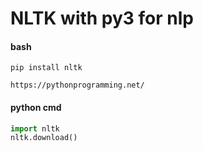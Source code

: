 # NLTK with py3 for nlp



#### bash
```
pip install nltk
```
```mercurial
https://pythonprogramming.net/
```

#### python cmd

```python
import nltk
nltk.download()
```
